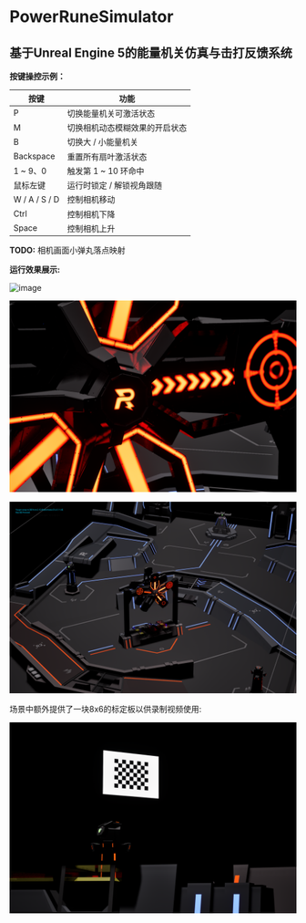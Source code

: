 # PowerRuneSimulator
## 基于Unreal Engine 5的能量机关仿真与击打反馈系统


**按键操控示例：**

| 按键        | 功能                         |
|-------------|------------------------------|
| P           | 切换能量机关可激活状态 |
| M           | 切换相机动态模糊效果的开启状态 |
| B           | 切换大 / 小能量机关            |
| Backspace   | 重置所有扇叶激活状态           |
| 1 ~ 9、0    | 触发第 1 ~ 10 环命中           |
| 鼠标左键    | 运行时锁定 / 解锁视角跟随      |
| W / A / S / D | 控制相机移动                 |
| Ctrl        | 控制相机下降                   |
| Space       | 控制相机上升                   |


**TODO:** 相机画面小弹丸落点映射

**运行效果展示:**

![image](./Images/Demo.gif)

![image](./Images/DemoViewClose.png)

![image](./Images/DemoViewAbove.png)

场景中额外提供了一块8x6的标定板以供录制视频使用:

![image](./Images/Chessboard.png)